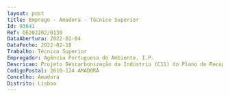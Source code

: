```yaml
--- 
layout: post
title: Emprego - Amadora - Técnico Superior
Id: 93641
Ref: OE202202/0130
DataAbertura: 2022-02-04
DataFecho: 2022-02-18
Trabalho: Técnico Superior
Empregador: Agência Portuguesa do Ambiente, I.P.
Descricao: Projeto Descarbonização da Indústria (C11) do Plano de Recuperação e Resiliência
CodigoPostal: 2610-124 AMADORA
Concelho: Amadora
Distrito: Lisboa
--- 
```

